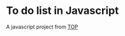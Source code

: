 # To do list in Javascript
A javascript project from [TOP](https://www.theodinproject.com/lessons/javascript-todo-list)

